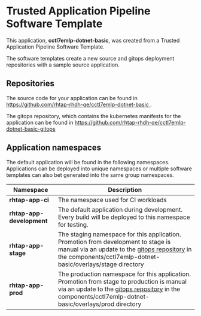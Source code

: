 # Trusted Application Pipeline Software Template

This application, **cctl7emlp-dotnet-basic**, was created from a Trusted Application Pipeline Software Template.

The software templates create a new source and gitops deployment repositories with a sample source application. 

## Repositories

The source code for your application can be found in [https://github.com/rhtap-rhdh-qe/cctl7emlp-dotnet-basic ](https://github.com/rhtap-rhdh-qe/cctl7emlp-dotnet-basic ).
 
The gitops repository, which contains the kubernetes manifests for the application can be found in 
[https://github.com/rhtap-rhdh-qe/cctl7emlp-dotnet-basic-gitops ](https://github.com/rhtap-rhdh-qe/cctl7emlp-dotnet-basic-gitops ) 

## Application namespaces 

The default application will be found in the following namespaces. Applications can be deployed into unique namespaces or multiple software templates can also bet generated into the same group namespaces.  

|  Namespace   |  Description   |  
| -------- | -------- |
| **rhtap-app-ci** | The namespace used for CI workloads |
| **rhtap-app-development** | The default application during development. Every build will be deployed to this namespace for testing. |
| **rhtap-app-stage** | The staging namespace for this application. Promotion from development to stage is manual via an update to the [gitops repository](https://github.com/rhtap-rhdh-qe/cctl7emlp-dotnet-basic-gitops ) in the components/cctl7emlp-dotnet-basic/overlays/stage directory |
| **rhtap-app-prod** | The production namespace for this application. Promotion from stage to production is manual via an update to the [gitops repository](https://github.com/rhtap-rhdh-qe/cctl7emlp-dotnet-basic-gitops ) in the components/cctl7emlp-dotnet-basic/overlays/prod directory |